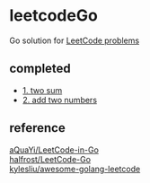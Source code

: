 # leetcodeGo
Go solution for [LeetCode problems](https://leetcode.com/problemset/all/) 

## completed
* [1. two sum](1.two_sum)
* [2. add two numbers](2.add_two_numbers)

## reference
[aQuaYi/LeetCode-in-Go](https://github.com/aQuaYi/LeetCode-in-Go)<br>
[halfrost/LeetCode-Go](https://github.com/halfrost/LeetCode-Go)<br>
[kylesliu/awesome-golang-leetcode](https://github.com/kylesliu/awesome-golang-leetcode)<br>
